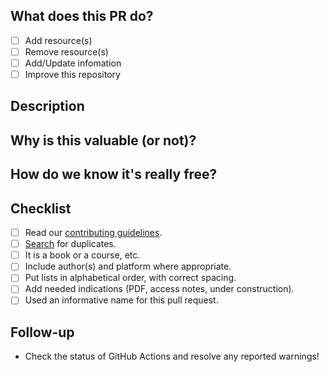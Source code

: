 ## What does this PR do?

- [ ] Add resource(s)
- [ ] Remove resource(s)
- [ ] Add/Update infomation
- [ ] Improve this repository

## Description

<!-- Provide a description of what this PR does -->

## Why is this valuable (or not)?

## How do we know it's really free?

## Checklist

- [ ] Read our [contributing guidelines](https://github.com/EbookFoundation/free-programming-books/blob/main/docs/CONTRIBUTING.md).
- [ ] [Search](https://ebookfoundation.github.io/free-programming-books-search/) for duplicates.
- [ ] It is a book or a course, etc.
- [ ] Include author(s) and platform where appropriate.
- [ ] Put lists in alphabetical order, with correct spacing.
- [ ] Add needed indications (PDF, access notes, under construction).
- [ ] Used an informative name for this pull request.

## Follow-up

- Check the status of GitHub Actions and resolve any reported warnings!
